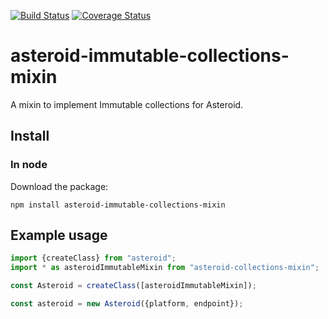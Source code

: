 [![Build Status](https://travis-ci.org/mondora/asteroid-immutable-collections-mixin.svg?branch=master)](https://travis-ci.org/mondora/asteroid-immutable-collections-mixin)
[![Coverage Status](https://coveralls.io/repos/mondora/asteroid-immutable-collections-mixin/badge.svg?branch=master&service=github)](https://coveralls.io/github/mondora/asteroid-immutable-collections-mixin?branch=master)

# asteroid-immutable-collections-mixin

A mixin to implement Immutable collections for Asteroid.

## Install

### In node

Download the package:

    npm install asteroid-immutable-collections-mixin

## Example usage

```js
import {createClass} from "asteroid";
import * as asteroidImmutableMixin from "asteroid-collections-mixin";

const Asteroid = createClass([asteroidImmutableMixin]);

const asteroid = new Asteroid({platform, endpoint});

```
